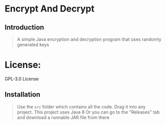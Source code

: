 # Encrypt And Decrypt

## Introduction


> A simple Java encryption and decryption program that uses randomly generated keys


# License: 
GPL-3.0 License


## Installation
> Use the ```src``` folder which contains all the code. Drag it into any project. 
This project uses Java 8
Or you can go to the "Releases" tab and download a runnable JAR file from there